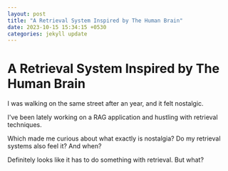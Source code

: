 ```yaml
---
layout: post
title: "A Retrieval System Inspired by The Human Brain"
date: 2023-10-15 15:34:15 +0530
categories: jekyll update
---
```


# A Retrieval System Inspired by The Human Brain

I was walking on the same street after an year, and it felt nostalgic.

I've been lately working on a RAG application and hustling with retrieval techniques.

Which made me curious about what exactly is nostalgia? Do my retrieval systems also feel it? And when?

Definitely looks like it has to do something with retrieval. But what?
